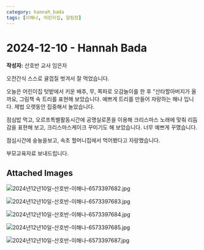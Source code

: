 ```yaml
---
category: hannah_bada
tags: [이해나, 어린이집, 알림장]
---
```


# 2024-12-10 - Hannah Bada

**작성자:** 산호반 교사 임은자  

오전간식 스스로 귤껍질 벗겨서 잘 먹었습니다.

오늘은 어린이집 텃밭에서 키운 배추, 무, 쪽파로 오감놀이를 한 후 "산타할아버지가 올까요, 그림책 속 트리를 표현해 보았습니다. 예쁘게 트리를 만들어 자랑하는 해나 입니다.  제법 오랫동안 집중해서 놀았습니다.

점심밥 먹고, 오르프특별활동시간에 공명실로폰을 이용해 크리스마스 노래에 맞춰  리듬감을 표현해 보고, 크리스마스케이크 꾸미기도 해 보았습니다. 너무 예쁘게 꾸몄습니다.

점심시간에 숭늉을보고, 속초 할머니집에서  먹어봤다고 자랑했습니다.

부모교육자료 보내드립니다.

## Attached Images
![2024년12년10일-산호반-이해나-6573397682.jpg](https://feghi.github.io/assets/img/bada_photo/2024년12년10일-산호반-이해나-6573397682.jpg)

![2024년12년10일-산호반-이해나-6573397683.jpg](https://feghi.github.io/assets/img/bada_photo/2024년12년10일-산호반-이해나-6573397683.jpg)

![2024년12년10일-산호반-이해나-6573397684.jpg](https://feghi.github.io/assets/img/bada_photo/2024년12년10일-산호반-이해나-6573397684.jpg)

![2024년12년10일-산호반-이해나-6573397685.jpg](https://feghi.github.io/assets/img/bada_photo/2024년12년10일-산호반-이해나-6573397685.jpg)

![2024년12년10일-산호반-이해나-6573397687.jpg](https://feghi.github.io/assets/img/bada_photo/2024년12년10일-산호반-이해나-6573397687.jpg)

